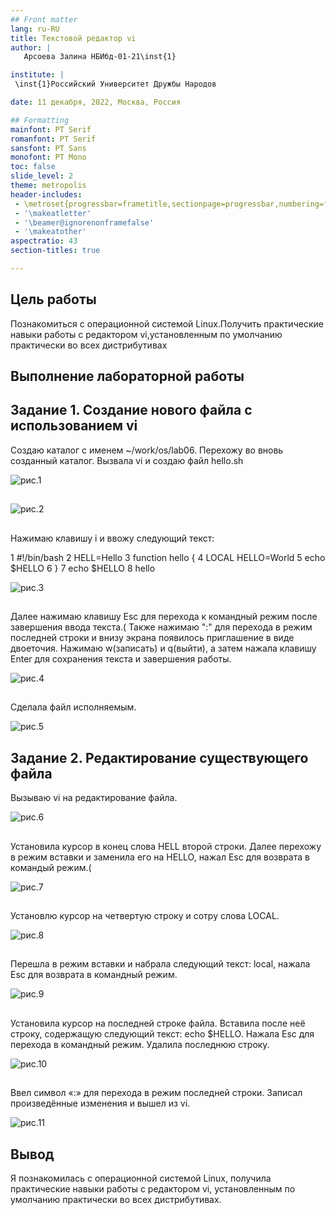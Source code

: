 ```yaml
---
## Front matter
lang: ru-RU
title: Текстовой редактор vi
author: |
   Арсоева Залина НБИбд-01-21\inst{1}

institute: |
 \inst{1}Российский Университет Дружбы Народов

date: 11 декабря, 2022, Москва, Россия

## Formatting
mainfont: PT Serif
romanfont: PT Serif
sansfont: PT Sans
monofont: PT Mono
toc: false
slide_level: 2
theme: metropolis
header-includes: 
 - \metroset{progressbar=frametitle,sectionpage=progressbar,numbering=fraction}
 - '\makeatletter'
 - '\beamer@ignorenonframefalse'
 - '\makeatother'
aspectratio: 43
section-titles: true

---
```


## Цель работы

Познакомиться с операционной системой Linux.Получить практические навыки работы с редактором vi,установленным по умолчанию практически во всех дистрибутивах


## Выполнение лабораторной работы
## Задание 1. Создание нового файла с использованием vi

Создаю каталог с именем ~/work/os/lab06.
Перехожу во вновь созданный каталог.
Вызвала vi и создаю файл hello.sh

![рис.1](image/1.png)
##

![рис.2](image/2.png)

##

Нажимаю клавишу i и ввожу следующий текст:

1 #!/bin/bash
2 HELL=Hello
3 function hello {
4 LOCAL HELLO=World
5 echo $HELLO
6 }
7 echo $HELLO
8 hello

![рис.3](image/3.png)

##

Далее нажимаю клавишу Esc для перехода к командный режим после завершения ввода текста.(
Также нажимаю ":" для перехода в режим последней строки и внизу экрана появилось приглашение в виде двоеточия.
Нажимаю w(записать) и q(выйти), а затем нажала клавишу Enter для сохранения текста и завершения работы.

![рис.4](image/4.png)

##

Сделала файл исполняемым.

![рис.5](image/5.png)

## Задание 2. Редактирование существующего файла

Вызываю vi на редактирование файла.

![рис.6](image/6.png)

##

Установила курсор в конец слова HELL второй строки.
Далее перехожу в режим вставки и заменила его на HELLO,  нажал Esc для возврата в командый режим.(

![рис.7](image/7.png)

##

Установлю курсор на четвертую строку и сотру слова LOCAL.

![рис.8](image/8.png)

##

Перешла в режим вставки и набрала следующий текст: local, нажала Esc для возврата в командный режим.

 ![рис.9](image/9.png)

 ##
 
Установила курсор на последней строке файла. Вставила после неё строку, содержащую следующий текст: echo $HELLO.
Нажала Esc для перехода в командный режим.
Удалила последнюю строку.

![рис.10](image/10.png)

##

Ввел символ «:» для перехода в режим последней строки. Записал произведённые изменения и вышел из vi.

![рис.11](image/11.png)

## Вывод

Я познакомилась с операционной системой Linux, получила практические навыки работы с редактором vi, установленным по умолчанию практически во всех дистрибутивах.